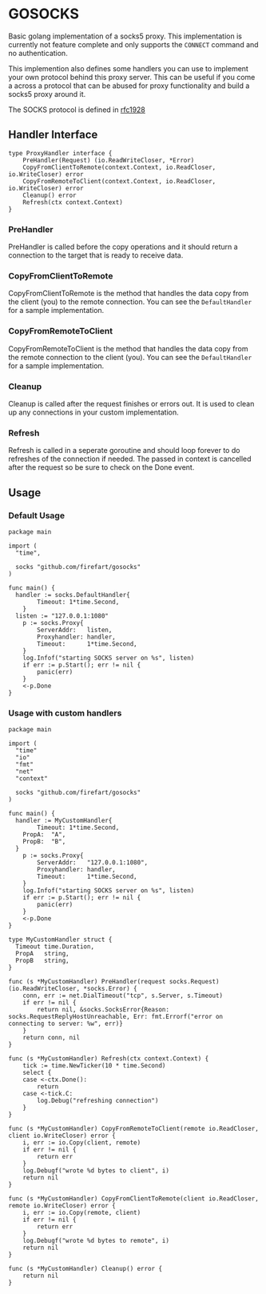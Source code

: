 # GOSOCKS

Basic golang implementation of a socks5 proxy. This implementation is currently not feature complete and only supports the `CONNECT` command and no authentication.

This implemention also defines some handlers you can use to implement your own protocol behind this proxy server. This can be useful if you come a across a protocol that can be abused for proxy functionality and build a socks5 proxy around it.

The SOCKS protocol is defined in [rfc1928](https://tools.ietf.org/html/rfc1928)

## Handler Interface

```golang
type ProxyHandler interface {
	PreHandler(Request) (io.ReadWriteCloser, *Error)
	CopyFromClientToRemote(context.Context, io.ReadCloser, io.WriteCloser) error
	CopyFromRemoteToClient(context.Context, io.ReadCloser, io.WriteCloser) error
	Cleanup() error
	Refresh(ctx context.Context)
}
```

### PreHandler

PreHandler is called before the copy operations and it should return a connection to the target that is ready to receive data.

### CopyFromClientToRemote

CopyFromClientToRemote is the method that handles the data copy from the client (you) to the remote connection. You can see the `DefaultHandler` for a sample implementation.

### CopyFromRemoteToClient

CopyFromRemoteToClient is the method that handles the data copy from the remote connection to the client (you). You can see the `DefaultHandler` for a sample implementation.

### Cleanup

Cleanup is called after the request finishes or errors out. It is used to clean up any connections in your custom implementation.

### Refresh

Refresh is called in a seperate goroutine and should loop forever to do refreshes of the connection if needed. The passed in context is cancelled after the request so be sure to check on the Done event.

## Usage

### Default Usage

```golang
package main

import (
  "time",

  socks "github.com/firefart/gosocks"
)

func main() {
  handler := socks.DefaultHandler{
		Timeout: 1*time.Second,
	}
  listen := "127.0.0.1:1080"
	p := socks.Proxy{
		ServerAddr:   listen,
		Proxyhandler: handler,
		Timeout:      1*time.Second,
	}
	log.Infof("starting SOCKS server on %s", listen)
	if err := p.Start(); err != nil {
		panic(err)
	}
	<-p.Done
}
```

### Usage with custom handlers

```golang
package main

import (
  "time"
  "io"
  "fmt"
  "net"
  "context"

  socks "github.com/firefart/gosocks"
)

func main() {
  handler := MyCustomHandler{
		Timeout: 1*time.Second,
    PropA:  "A",
    PropB:  "B",
  }
	p := socks.Proxy{
		ServerAddr:   "127.0.0.1:1080",
		Proxyhandler: handler,
		Timeout:      1*time.Second,
	}
	log.Infof("starting SOCKS server on %s", listen)
	if err := p.Start(); err != nil {
		panic(err)
	}
	<-p.Done
}

type MyCustomHandler struct {
  Timeout time.Duration,
  PropA   string,
  PropB   string,
}

func (s *MyCustomHandler) PreHandler(request socks.Request) (io.ReadWriteCloser, *socks.Error) {
	conn, err := net.DialTimeout("tcp", s.Server, s.Timeout)
	if err != nil {
		return nil, &socks.SocksError{Reason: socks.RequestReplyHostUnreachable, Err: fmt.Errorf("error on connecting to server: %w", err)}
	}
	return conn, nil
}

func (s *MyCustomHandler) Refresh(ctx context.Context) {
	tick := time.NewTicker(10 * time.Second)
	select {
	case <-ctx.Done():
		return
	case <-tick.C:
		log.Debug("refreshing connection")
	}
}

func (s *MyCustomHandler) CopyFromRemoteToClient(remote io.ReadCloser, client io.WriteCloser) error {
	i, err := io.Copy(client, remote)
	if err != nil {
		return err
	}
	log.Debugf("wrote %d bytes to client", i)
	return nil
}

func (s *MyCustomHandler) CopyFromClientToRemote(client io.ReadCloser, remote io.WriteCloser) error {
	i, err := io.Copy(remote, client)
	if err != nil {
		return err
	}
	log.Debugf("wrote %d bytes to remote", i)
	return nil
}

func (s *MyCustomHandler) Cleanup() error {
	return nil
}
```
